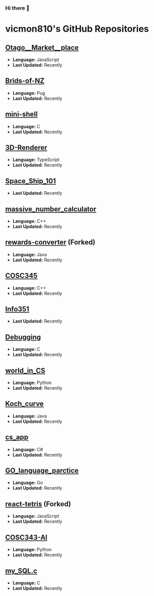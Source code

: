 ### Hi there 👋

<!--
**vicmon810/vicmon810** is a ✨ _special_ ✨ repository because its `README.md` (this file) appears on your GitHub profile.

Here are some ideas to get you started:

- 🔭 I’m currently working on ...
- 🌱 I’m currently learning ...
- 👯 I’m looking to collaborate on ...
- 🤔 I’m looking for help with ...
- 💬 Ask me about ...
- 📫 How to reach me: ...
- 😄 Pronouns: ...
- ⚡ Fun fact: ...
-->
# vicmon810's GitHub Repositories

## [Otago__Market__place](https://github.com/vicmon810/Otago__Market__place)
- **Language:** JavaScript
- **Last Updated:** Recently

## [Brids-of-NZ](https://github.com/vicmon810/Brids-of-NZ)
- **Language:** Pug
- **Last Updated:** Recently

## [mini-shell](https://github.com/vicmon810/mini-shell)
- **Language:** C
- **Last Updated:** Recently

## [3D-Renderer](https://github.com/vicmon810/3D-Renderer)
- **Language:** TypeScript
- **Last Updated:** Recently

## [Space_Ship_101](https://github.com/vicmon810/Space_Ship_101)
- **Last Updated:** Recently

## [massive_number_calculator](https://github.com/vicmon810/massive_number_calculator)
- **Language:** C++
- **Last Updated:** Recently

## [rewards-converter](https://github.com/vicmon810/rewards-converter) (Forked)
- **Language:** Java
- **Last Updated:** Recently

## [COSC345](https://github.com/vicmon810/COSC345)
- **Language:** C++
- **Last Updated:** Recently

## [Info351](https://github.com/vicmon810/Info351)
- **Last Updated:** Recently

## [Debugging](https://github.com/vicmon810/Debugging)
- **Language:** C
- **Last Updated:** Recently

## [world_in_CS](https://github.com/vicmon810/world_in_CS)
- **Language:** Python
- **Last Updated:** Recently

## [Koch_curve](https://github.com/vicmon810/Koch_curve)
- **Language:** Java
- **Last Updated:** Recently

## [cs_app](https://github.com/vicmon810/cs_app)
- **Language:** C#
- **Last Updated:** Recently

## [GO_language_parctice](https://github.com/vicmon810/GO_language_parctice)
- **Language:** Go
- **Last Updated:** Recently

## [react-tetris](https://github.com/vicmon810/react-tetris) (Forked)
- **Language:** JavaScript
- **Last Updated:** Recently

## [COSC343-AI](https://github.com/vicmon810/COSC343-AI)
- **Language:** Python
- **Last Updated:** Recently

## [my_SQL.c](https://github.com/vicmon810/my_SQL.c)
- **Language:** C
- **Last Updated:** Recently
